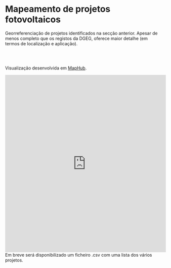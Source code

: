 # Mapeamento de projetos fotovoltaicos

Georreferenciação de projetos identificados na secção anterior.
Apesar de menos completo que os registos da DGEG, oferece maior detalhe (em termos de localização e aplicação).

<br><br>

Visualização desenvolvida em <a href="https://maphub.net/rasilva/mapa-de-instalacoes-de-autoconsumo-fotovoltaico" target="_blank">MapHub</a>.

<iframe width="520" height="576" src="https://maphub.net/embed/117371?geolocation=1&panel=1" frameborder="0" allow="geolocation"></iframe>

<br>
Em breve será disponibilizado um ficheiro .csv com uma lista dos vários projetos.